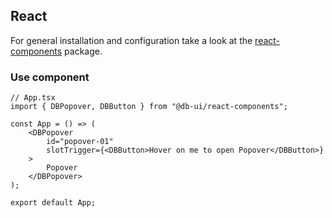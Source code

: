 ## React

For general installation and configuration take a look at the [react-components](https://www.npmjs.com/package/@db-ui/react-components) package.

### Use component

```tsx App.tsx
// App.tsx
import { DBPopover, DBButton } from "@db-ui/react-components";

const App = () => (
	<DBPopover
		id="popover-01"
		slotTrigger={<DBButton>Hover on me to open Popover</DBButton>}
	>
		Popover
	</DBPopover>
);

export default App;
```
